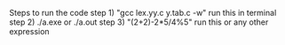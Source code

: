 Steps to run the code step 1) "gcc lex.yy.c y.tab.c -w"  run this in terminal step 2) ./a.exe or ./a.out step 3) "(2+2)-2*5/4%5"   run this or any other expression
